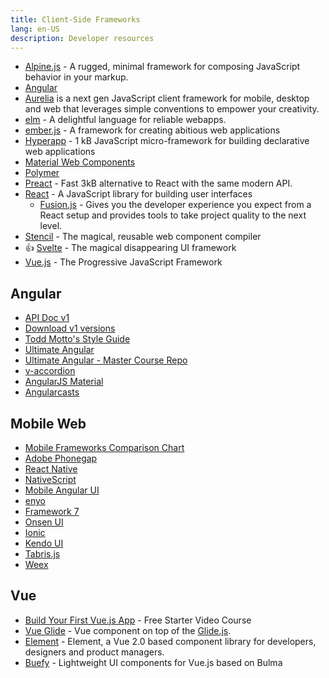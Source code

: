 ```yaml
---
title: Client-Side Frameworks
lang: en-US
description: Developer resources
---
```


- [Alpine.js](https://github.com/alpinejs/alpine) - A rugged, minimal framework for composing JavaScript behavior in your markup.
- [Angular](https://angular.io/)
- [Aurelia](http://aurelia.io/) is a next gen JavaScript client framework for mobile, desktop and web that leverages
  simple conventions to empower your creativity.
- [elm](https://elm-lang.org/) - A delightful language for reliable webapps.
- [ember.js](http://emberjs.com/) - A framework for creating abitious web applications
- [Hyperapp](https://github.com/jorgebucaran/hyperapp) - 1 kB JavaScript micro-framework for building declarative web applications
- [Material Web Components](https://github.com/material-components/material-components-web-components)
- [Polymer](https://www.polymer-project.org)
- [Preact](https://preactjs.com/) - Fast 3kB alternative to React with the same modern API.
- [React](https://reactjs.org/) - A JavaScript library for building user interfaces
  - [Fusion.js](https://fusionjs.com/) - Gives you the developer experience you expect from a React setup and provides tools to take project quality to the next level.
- [Stencil](https://stenciljs.com/) - The magical, reusable web component compiler
- :+1: [Svelte](https://svelte.technology/) - The magical disappearing UI framework
- [Vue.js](https://vuejs.org/) - The Progressive JavaScript Framework

## Angular

- [API Doc v1](https://docs.angularjs.org/api)
- [Download v1 versions](https://code.angularjs.org/)
- [Todd Motto's Style Guide](https://github.com/toddmotto/angularjs-styleguide)
- [Ultimate Angular](https://ultimatecourses.com/angular)
- [Ultimate Angular - Master Course Repo](https://github.com/UltimateAngular/ultimate-angular-master-src)
- [v-accordion](https://github.com/LukaszWatroba/v-accordion)
- [AngularJS Material](https://material.angularjs.org/latest/)
- [Angularcasts](https://angularcasts.io/)

## Mobile Web

- [Mobile Frameworks Comparison Chart](http://mobile-frameworks-comparison-chart.com/)
- [Adobe Phonegap](http://phonegap.com/)
- [React Native](https://facebook.github.io/react-native/)
- [NativeScript](https://www.nativescript.org/)
- [Mobile Angular UI](http://mobileangularui.com/)
- [enyo](http://enyojs.com/)
- [Framework 7](http://framework7.io/)
- [Onsen UI](https://onsen.io/)
- [Ionic](http://ionicframework.com/)
- [Kendo UI](http://www.telerik.com/kendo-ui)
- [Tabris.js](https://tabrisjs.com/)
- [Weex](http://alibaba.github.io/weex/index.html)

## Vue

- [Build Your First Vue.js App](https://courses.vuejsdevelopers.com/p/build-your-first-vue-js-app) - Free Starter Video Course
- [Vue Glide](https://antonreshetov.github.io/vue-glide/) - Vue component on top of the [Glide.js](https://glidejs.com/).
- [Element](https://element.eleme.io/#/en-US) - Element, a Vue 2.0 based component library for developers, designers and product managers.
- [Buefy](https://buefy.github.io/) - Lightweight UI components for Vue.js based on Bulma
